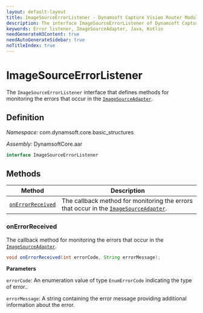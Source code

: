 ```yaml
---
layout: default-layout
title: ImageSourceErrorListener - Dynamsoft Capture Vision Router Module Android Edition API Reference
description: The interface ImageSourceErrorListener of Dynamsoft Capture Vision Router Module defines methods for monitoring the errors that occur in the ImageSourceAdapter.
keywords: Error listener, ImageSourceAdapter, Java, Kotlin
needGenerateH3Content: true
needAutoGenerateSidebar: true
noTitleIndex: true
---
```


# ImageSourceErrorListener

The `ImageSourceErrorListener` interface that defines methods for monitoring the errors that occur in the [`ImageSourceAdapter`](image-source-adapter.md).

## Definition

*Namespace:* com.dynamsoft.core.basic_structures

*Assembly:* DynamsoftCore.aar

```java
interface ImageSourceErrorListener 
```

## Methods

| Method | Description |
|------- |-------------|
| [`onErrorReceived`](#onerrorreceived) | The callback method for monitoring the errors that occur in the [`ImageSourceAdapter`](image-source-adapter.md). |

### onErrorReceived

The callback method for monitoring the errors that occur in the [`ImageSourceAdapter`](image-source-adapter.md).

```java
void onErrorReceived(int errorCode, String errorMessage);
```

**Parameters**

`errorCode`: An enumeration value of type `EnumErrorCode` indicating the type of error..

`errorMessage`: A string containing the error message providing additional information about the error.
